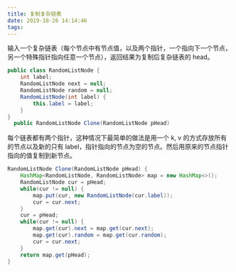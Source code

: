 ```yaml
---
title: 复制复杂链表
date: 2019-10-26 14:14:46
tags: 
---
```

输入一个复杂链表（每个节点中有节点值，以及两个指针，一个指向下一个节点，另一个特殊指针指向任意一个节点），返回结果为复制后复杂链表的 head。

```java
public class RandomListNode {
    int label;
    RandomListNode next = null;
    RandomListNode random = null;
    RandomListNode(int label) {
        this.label = label;
    }
}
  public RandomListNode Clone(RandomListNode pHead) 
```
每个链表都有两个指针，这种情况下最简单的做法是用一个 k, v 的方式存放所有的节点以及新的只有 label，指针指向的节点为空的节点。然后用原来的节点指针指向的值复制到新节点。

```java
RandomListNode Clone(RandomListNode pHead) {
    HashMap<RandomListNode, RandomListNode> map = new HashMap<>();
    RandomListNode cur = pHead;
    while(cur != null) {
        map.put(cur, new RandomListNode(cur.label));
        cur = cur.next;
    }
    cur = pHead;
    while(cur != null) {
        map.get(cur).next = map.get(cur.next);
        map.get(cur).random = map.get(cur.random);
        cur = cur.next;
    }
    return map.get(pHead);
}
```

